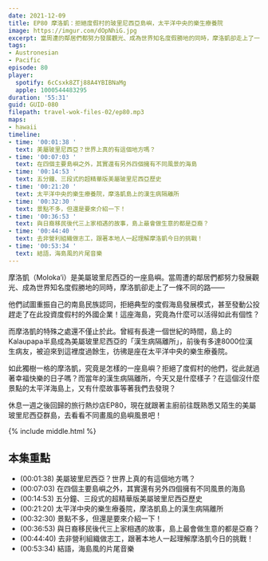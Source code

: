 ```yaml
---
date: 2021-12-09
title: EP80 摩洛凱：拒絕度假村的玻里尼西亞島嶼，太平洋中央的樂生療養院
image: https://imgur.com/dOpNhiG.jpg
excerpt: 當周遭的鄰居們都努力發展觀光、成為世界知名度假勝地的同時，摩洛凱卻走上了一條不同的路——試圖重振自己的南島民族認同，拒絕典型的度假海島發展模式，這座海島，究竟為什麼可以活得如此有個性？在這個沒什麼景點的太平洋海島上，又有什麼故事等著我們去發現？和我們一起去看看不同畫風的島嶼風景吧！
tags:
- Austronesian
- Pacific
episode: 80
player:
  spotify: 6cCsxk8ZTj88A4YBIBNaMg
  apple: 1000544483295
duration: '55:31'
guid: GUID-080
filepath: travel-wok-files-02/ep80.mp3
maps:
- hawaii
timeline:
- time: '00:01:38 '
  text: 美屬玻里尼西亞？世界上真的有這個地方嗎？
- time: '00:07:03 '
  text: 在四個主要島嶼之外，其實還有另外四個擁有不同風景的海島
- time: '00:14:53 '
  text: 五分鐘、三段式的超精華版美屬玻里尼西亞歷史
- time: '00:21:20 '
  text: 太平洋中央的樂生療養院，摩洛凱島上的漢生病隔離所
- time: '00:32:30 '
  text: 景點不多，但還是要來介紹一下！
- time: '00:36:53 '
  text: 與日裔移民後代三上家相遇的故事，島上最會做生意的都是亞裔？
- time: '00:44:40 '
  text: 去非營利組織做志工，跟著本地人一起理解摩洛凱今日的挑戰！
- time: '00:53:34 '
  text: 結語，海島風的片尾音樂
---
```

摩洛凱（Moloka‘i）是美屬玻里尼西亞的一座島嶼。當周遭的鄰居們都努力發展觀光、成為世界知名度假勝地的同時，摩洛凱卻走上了一條不同的路——

他們試圖重振自己的南島民族認同，拒絕典型的度假海島發展模式，甚至發動公投趕走了在此投資度假村的外國企業！這座海島，究竟為什麼可以活得如此有個性？

而摩洛凱的特殊之處還不僅止於此。曾經有長達一個世紀的時間，島上的Kalaupapa半島成為美屬玻里尼西亞的「漢生病隔離所」，前後有多達8000位漢生病友，被迫來到這裡度過餘生，彷彿是座在太平洋中央的樂生療養院。

如此獨樹一格的摩洛凱，究竟是怎樣的一座島嶼？拒絕了度假村的他們，從此就過著幸福快樂的日子嗎？而當年的漢生病隔離所，今天又是什麼樣子？在這個沒什麼景點的太平洋海島上，又有什麼故事等著我們去發現？

休息一週之後回歸的旅行熱炒店EP80，現在就跟著主廚前往既熟悉又陌生的美屬玻里尼西亞群島，去看看不同畫風的島嶼風景吧！

{% include middle.html %}

## 本集重點

* (00:01:38) 美屬玻里尼西亞？世界上真的有這個地方嗎？
* (00:07:03) 在四個主要島嶼之外，其實還有另外四個擁有不同風景的海島
* (00:14:53) 五分鐘、三段式的超精華版美屬玻里尼西亞歷史
* (00:21:20) 太平洋中央的樂生療養院，摩洛凱島上的漢生病隔離所
* (00:32:30) 景點不多，但還是要來介紹一下！
* (00:36:53) 與日裔移民後代三上家相遇的故事，島上最會做生意的都是亞裔？
* (00:44:40) 去非營利組織做志工，跟著本地人一起理解摩洛凱今日的挑戰！
* (00:53:34) 結語，海島風的片尾音樂
